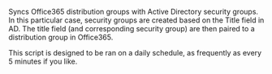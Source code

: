Syncs Office365 distribution groups with Active Directory security groups.
In this particular case, security groups are created based on the Title field in AD. 
The title field (and corresponding security group) are then paired to a distribution group in
Office365.

This script is designed to be ran on a daily schedule, as frequently as every 5 minutes if you like.
